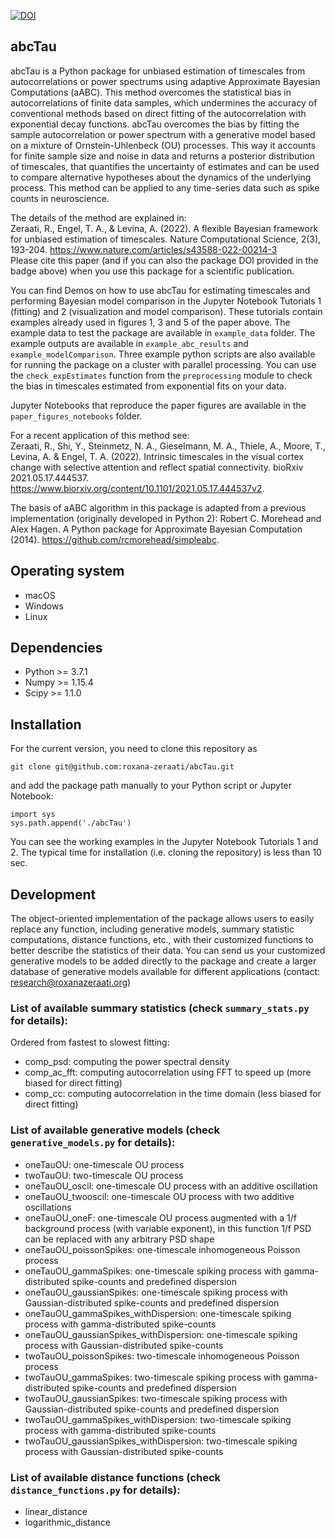 [![DOI](https://zenodo.org/badge/DOI/10.5281/zenodo.5949117.svg)](https://doi.org/10.5281/zenodo.5949117)


## abcTau

abcTau is a Python package for unbiased estimation of timescales from autocorrelations or power spectrums using adaptive Approximate Bayesian Computations (aABC). This method overcomes the statistical bias in autocorrelations of finite data samples, which undermines the accuracy of conventional methods based on direct fitting of the autocorrelation with exponential decay functions.  abcTau overcomes the bias by fitting the sample autocorrelation or power spectrum with a generative model based on a mixture of Ornstein-Uhlenbeck (OU) processes. This way it accounts for finite sample size and noise in data and returns a posterior distribution of timescales, that quantifies the uncertainty of estimates and can be used to compare alternative hypotheses about the dynamics of the underlying process. This method can be applied to any time-series data such as spike counts in neuroscience.

The details of the method are explained in:  
Zeraati, R., Engel, T. A., & Levina, A. (2022). A flexible Bayesian framework for unbiased estimation of timescales. Nature Computational Science, 2(3), 193-204. https://www.nature.com/articles/s43588-022-00214-3  
Please cite this paper (and if you can also the package DOI provided in the badge above) when you use this package for a scientific publication.

You can find Demos on how to use abcTau for estimating timescales and performing Bayesian model comparison in the  Jupyter Notebook Tutorials 1 (fitting) and 2 (visualization and model comparison). These tutorials contain examples already used in figures 1, 3 and 5 of the paper above. The example data to test the package are available in `example_data` folder. The example outputs are available in `example_abc_results` and `example_modelComparison`. Three example python scripts are also available for running the package on a cluster with parallel processing. You can use the `check_expEstimates` function from the `preprocessing` module to check the bias in timescales estimated from exponential fits on your data.


Jupyter Notebooks that reproduce the paper figures are available in the `paper_figures_notebooks` folder.


For a recent application of this method see:   
Zeraati, R., Shi, Y., Steinmetz, N. A., Gieselmann, M. A., Thiele, A., Moore, T., Levina, A. & Engel, T. A. (2022). Intrinsic timescales in the visual cortex change with selective attention and reflect spatial connectivity. bioRxiv 2021.05.17.444537. https://www.biorxiv.org/content/10.1101/2021.05.17.444537v2.


The basis of aABC algorithm in this package is adapted from a previous implementation (originally developed in Python 2):
Robert C. Morehead and Alex Hagen. A Python package for Approximate Bayesian Computation (2014). https://github.com/rcmorehead/simpleabc. 


## Operating system
- macOS
- Windows
- Linux


## Dependencies
- Python >= 3.7.1
- Numpy >= 1.15.4 
- Scipy >= 1.1.0 


## Installation
For the current version, you need to clone this repository as
```
git clone git@github.com:roxana-zeraati/abcTau.git
```
and add the package path manually to your Python script or Jupyter Notebook:
```
import sys
sys.path.append('./abcTau')
```
You can see the working examples in the Jupyter Notebook Tutorials 1 and 2. The typical time for installation (i.e. cloning the repository) is less than 10 sec.


## Development
The object-oriented implementation of the package allows users to easily replace any function, including generative models, summary statistic computations, distance functions, etc., with their customized functions to better describe the statistics of their data. You can send us your customized generative models to be added directly to the package and create a larger database of generative models available for different applications (contact: research@roxanazeraati.org)


### List of available summary statistics (check `summary_stats.py` for details):
Ordered from fastest to slowest fitting:
- comp_psd: computing the power spectral density
- comp_ac_fft: computing autocorrelation using FFT to speed up (more biased for direct fitting) 
- comp_cc: computing autocorrelation in the time domain (less biased for direct fitting)


### List of available generative models (check `generative_models.py` for details):
- oneTauOU: one-timescale OU process 
- twoTauOU: two-timescale OU process 
- oneTauOU_oscil: one-timescale OU process with an additive oscillation
- oneTauOU_twooscil: one-timescale OU process with two additive oscillations
- oneTauOU_oneF: one-timescale OU process augmented with a 1/f background process (with variable exponent), in this function 1/f PSD can be replaced with any arbitrary PSD shape
- oneTauOU_poissonSpikes: one-timescale inhomogeneous Poisson process
- oneTauOU_gammaSpikes: one-timescale spiking process with gamma-distributed spike-counts and predefined dispersion
- oneTauOU_gaussianSpikes: one-timescale spiking process with Gaussian-distributed spike-counts and predefined dispersion
- oneTauOU_gammaSpikes_withDispersion: one-timescale spiking process with gamma-distributed spike-counts
- oneTauOU_gaussianSpikes_withDispersion: one-timescale spiking process with Gaussian-distributed spike-counts
- twoTauOU_poissonSpikes: two-timescale inhomogeneous Poisson process
- twoTauOU_gammaSpikes: two-timescale spiking process with gamma-distributed spike-counts and predefined dispersion
- twoTauOU_gaussianSpikes: two-timescale spiking process with Gaussian-distributed spike-counts and predefined dispersion
- twoTauOU_gammaSpikes_withDispersion: two-timescale spiking process with gamma-distributed spike-counts
- twoTauOU_gaussianSpikes_withDispersion: two-timescale spiking process with Gaussian-distributed spike-counts


### List of available distance functions (check `distance_functions.py` for details):
- linear_distance
- logarithmic_distance
